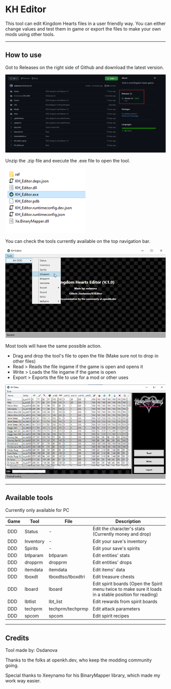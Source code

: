 # KH Editor

This tool can edit Kingdom Hearts files in a user friendly way. You can either change values and test them in game or export the files to make your own mods using other tools.

---

## How to use

Got to Releases on the right side of Github and download the latest version.

![](KhEditor_ReadMe_Releases.png)

Unzip the .zip file and execute the .exe file to open the tool.

![](KhEditor_ReadMe_Exe.png)

You can check the tools currently available on the top navigation bar.

![](KhEditor_ReadMe_TopNav.png)

Most tools will have the same possible action.

* Drag and drop the tool's file to open the file (Make sure not to drop in other files)
* Read > Reads the file ingame if the game is open and opens it
* Write > Loads the file ingame if the game is open
* Export > Exports the file to use for a mod or other uses

![](KhEditor_ReadMe_Tool.png)

---

## Available tools

Currently only available for PC

| Game | Tool      | File              | Description                                                                                            |
| ---- | --------- | ----------------- | ------------------------------------------------------------------------------------------------------ |
| DDD  | Status    | -                 | Edit the character's stats (Currently money and drop)                                                  |
| DDD  | Inventory | -                 | Edit your save's inventory                                                                             |
| DDD  | Spirits   | -                 | Edit your save's spirits                                                                               |
| DDD  | btlparam  | btlparam          | Edit entities' stats                                                                                   |
| DDD  | dropprm   | dropprm           | Edit entities' drops                                                                                   |
| DDD  | itemdata  | itemdata          | Edit items' data                                                                                       |
| DDD  | tboxdt    | tboxdtso/tboxdtri | Edit treasure chests                                                                                   |
| DDD  | lboard    | lboard            | Edit spirit boards (Open the Spirit menu twice to make sure it loads in a stable position for reading) |
| DDD  | lbtlist   | lbt_list          | Edit rewards from spirit boards                                                                        |
| DDD  | techprm   | techprm/techprmp  | Edit attack parameters                                                                                 |
| DDD  | spcom     | spcom             | Edit spirit recipes                                                                                    |

---

## Credits

Tool made by: Osdanova

Thanks to the folks at openkh.dev, who keep the modding community going.

Special thanks to Xeeynamo for his BinaryMapper library, which made my work way easier.